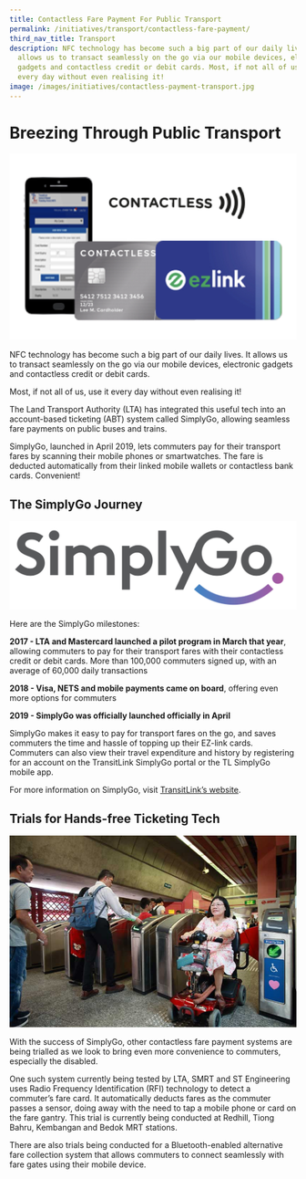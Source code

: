 ```yaml
---
title: Contactless Fare Payment For Public Transport
permalink: /initiatives/transport/contactless-fare-payment/
third_nav_title: Transport
description: NFC technology has become such a big part of our daily lives. It
  allows us to transact seamlessly on the go via our mobile devices, electronic
  gadgets and contactless credit or debit cards. Most, if not all of us, use it
  every day without even realising it!
image: /images/initiatives/contactless-payment-transport.jpg
---
```

# Breezing Through Public Transport
![contactless payments on public transport](/images/initiatives/overview-pages/contactless-fare-payment.jpeg)

NFC technology has become such a big part of our daily lives. It allows us to transact seamlessly on the go via our mobile devices, electronic gadgets and contactless credit or debit cards. 

Most, if not all of us, use it every day without even realising it! 

The Land Transport Authority (LTA) has integrated this useful tech into an account-based ticketing (ABT) system called SimplyGo, allowing seamless fare payments on public buses and trains. 

SimplyGo, launched in April 2019, lets commuters pay for their transport fares by scanning their mobile phones or smartwatches. The fare is deducted automatically from their linked mobile wallets or contactless bank cards. Convenient!

## The SimplyGo Journey
![SimplyGo logo](/images/initiatives/simplygo-logo.png)

Here are the SimplyGo milestones:

**2017 - LTA and Mastercard launched a pilot program in March that year**, allowing commuters to pay for their transport fares with their contactless credit or debit cards. More than 100,000 commuters signed up, with an average of 60,000 daily transactions  

**2018 - Visa, NETS and mobile payments came on board**, offering even more options for commuters  

**2019 - SimplyGo was officially launched officially in April**  
  
 SimplyGo makes it easy to pay for transport fares on the go, and saves commuters the time and hassle of topping up their EZ-link cards. Commuters can also view their travel expenditure and history by registering for an account on the TransitLink SimplyGo portal or the TL SimplyGo mobile app.  
    
For more information on SimplyGo, visit <a href="https://simplygo.transitlink.com.sg/" target="_blank">TransitLink’s website</a>. 
  
## Trials for Hands-free Ticketing Tech

![hands free ticketing trial](/images/initiatives/smrt-hands-free-trial.jpeg)

With the success of SimplyGo, other contactless fare payment systems are being trialled as we look to bring even more convenience to commuters, especially the disabled.

One such system currently being tested by LTA, SMRT and ST Engineering uses Radio Frequency Identification (RFI) technology to detect a commuter’s fare card. It automatically deducts fares as the commuter passes a sensor, doing away with the need to tap a mobile phone or card on the fare gantry. This trial is currently being conducted at Redhill, Tiong Bahru, Kembangan and Bedok MRT stations.

There are also trials being conducted for a Bluetooth-enabled alternative fare collection system that allows commuters to connect seamlessly with fare gates using their mobile device.
